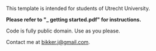 This template is intended for students of Utrecht University.

**Please refer to "_ getting started.pdf" for instructions.**

Code is fully public domain. Use as you please.

Contact me at bikker.j@gmail.com.
